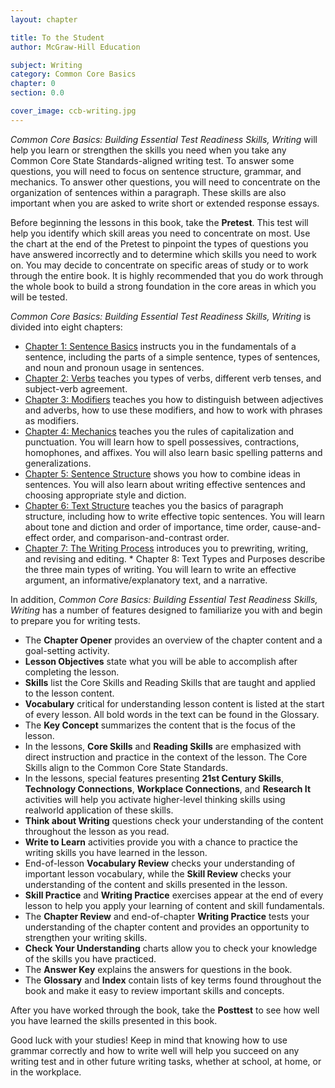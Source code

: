 ```yaml
---
layout: chapter

title: To the Student
author: McGraw-Hill Education

subject: Writing
category: Common Core Basics
chapter: 0
section: 0.0

cover_image: ccb-writing.jpg
---
```

*Common Core Basics: Building Essential Test Readiness Skills, Writing* will help you learn or strengthen the skills you need when you take any Common Core State Standards-aligned writing test. To answer some questions, you will need to focus on sentence structure, grammar, and mechanics. To answer other questions, you will need to concentrate on the organization of sentences within a paragraph. These skills are also important when you are asked to write short or extended response essays.

Before beginning the lessons in this book, take the **Pretest**. This test will help you identify which skill areas you need to concentrate on most. Use the chart at the end of the Pretest to pinpoint the types of questions you have answered incorrectly and to determine which skills you need to work on. You may decide to concentrate on specific areas of study or to work through the entire book. It is highly recommended that you do work through the whole book to build a strong foundation in the core areas in which you will be tested.

*Common Core Basics: Building Essential Test Readiness Skills, Writing* is divided into eight chapters:

 * [Chapter 1: Sentence Basics](chapter-1) instructs you in the fundamentals of a sentence, including the parts of a simple sentence, types of sentences, and noun and pronoun usage in sentences.
 * [Chapter 2: Verbs](chapter-2) teaches you types of verbs, different verb tenses, and subject-verb agreement.
 * [Chapter 3: Modifiers](chapter-3) teaches you how to distinguish between adjectives and adverbs, how to use these modifiers, and how to work with phrases as modifiers.
 * [Chapter 4: Mechanics](chapter-4) teaches you the rules of capitalization and punctuation. You will learn how to spell possessives, contractions, homophones, and affixes. You will also learn basic spelling patterns and generalizations.
 * [Chapter 5: Sentence Structure](chapter-5) shows you how to combine ideas in sentences. You will also learn about writing effective sentences and choosing appropriate style and diction.
 * [Chapter 6: Text Structure](chapter-6) teaches you the basics of paragraph structure, including how to write effective topic sentences. You will learn about tone and diction and order of importance, time order, cause-and-effect order, and comparison-and-contrast order.
 * [Chapter 7: The Writing Process](chapter-7) introduces you to prewriting, writing, and revising and editing.  * Chapter 8: Text Types and Purposes describe the three main types of writing. You will learn to write an effective argument, an informative/explanatory text, and a narrative.

In addition, *Common Core Basics: Building Essential Test Readiness Skills, Writing* has a number of features designed to familiarize you with and begin to prepare you for writing tests.

 * The **Chapter Opener** provides an overview of the chapter content and a goal-setting activity.
 * **Lesson Objectives** state what you will be able to accomplish after completing the lesson.
 * **Skills** list the Core Skills and Reading Skills that are taught and applied to the lesson content.
 * **Vocabulary** critical for understanding lesson content is listed at the start of every lesson. All bold words in the text can be found in the Glossary.
 * The **Key Concept** summarizes the content that is the focus of the lesson.
 * In the lessons, **Core Skills** and **Reading Skills** are emphasized with direct instruction and practice in the context of the lesson. The Core Skills align to the Common Core State Standards.
 * In the lessons, special features presenting **21st Century Skills**, **Technology Connections**, **Workplace Connections**, and **Research It** activities will help you activate higher-level thinking skills using realworld application of these skills.
 * **Think about Writing** questions check your understanding of the content throughout the lesson as you read.
 * **Write to Learn** activities provide you with a chance to practice the writing skills you have learned in the lesson.
 * End-of-lesson **Vocabulary Review** checks your understanding of important lesson vocabulary, while the **Skill Review** checks your understanding of the content and skills presented in the lesson.
 * **Skill Practice** and **Writing Practice** exercises appear at the end of every lesson to help you apply your learning of content and skill fundamentals.
 * The **Chapter Review** and end-of-chapter **Writing Practice** tests your understanding of the chapter content and provides an opportunity to strengthen your writing skills.
 * **Check Your Understanding** charts allow you to check your knowledge of the skills you have practiced.
 * The **Answer Key** explains the answers for questions in the book.
 * The **Glossary** and **Index** contain lists of key terms found throughout the book and make it easy to review important skills and concepts.

After you have worked through the book, take the **Posttest** to see how well you have learned the skills presented in this book.

Good luck with your studies! Keep in mind that knowing how to use grammar correctly and how to write well will help you succeed on any writing test and in other future writing tasks, whether at school, at home, or in the workplace.